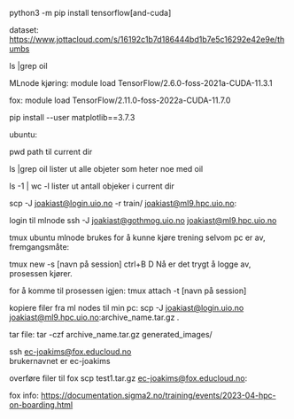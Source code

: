 python3 -m pip install tensorflow[and-cuda]

dataset: https://www.jottacloud.com/s/16192c1b7d186444bd1b7e5c16292e42e9e/thumbs

ls |grep oil

MLnode kjøring:  module load TensorFlow/2.6.0-foss-2021a-CUDA-11.3.1

fox: module load TensorFlow/2.11.0-foss-2022a-CUDA-11.7.0


pip install --user matplotlib==3.7.3

ubuntu: 

pwd    path til current dir

ls |grep oil   lister ut alle objeter som heter noe med oil

ls -1 | wc -l  lister ut antall objeker i current dir

scp -J joakiast@login.uio.no -r train/ joakiast@ml9.hpc.uio.no:

login til mlnode ssh -J joakiast@gothmog.uio.no  joakiast@ml9.hpc.uio.no

tmux ubuntu mlnode brukes for å kunne kjøre trening selvom pc er av, fremgangsmåte: 

tmux new -s [navn på session] 
ctrl+B D 
Nå er det trygt å logge av, prosessen kjører. 

for å komme til prosessen igjen: 
tmux attach -t [navn på session]

kopiere filer fra ml nodes til min pc: scp -J joakiast@login.uio.no joakiast@ml9.hpc.uio.no:archive_name.tar.gz  .

tar file: tar -czf archive_name.tar.gz generated_images/

ssh ec-joakims@fox.educloud.no     
brukernavnet er ec-joakims

overføre filer til fox
scp test1.tar.gz ec-joakims@fox.educloud.no:

fox info: https://documentation.sigma2.no/training/events/2023-04-hpc-on-boarding.html

